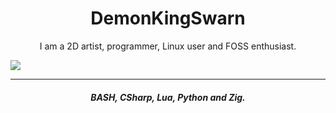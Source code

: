 <h1 align="center">
    DemonKingSwarn
</h1>
<p align="center">
    I am a 2D artist, programmer, Linux user and FOSS enthusiast.
</p>

![](https://github-readme-stats.vercel.app/api?username=DemonKingSwarn&theme=dark&show_icons=true)  

<hr>

<h4 align="center">
    <i>
        BASH, CSharp, Lua, Python and Zig.
    </i>
</h4>
